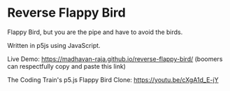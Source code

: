 # Reverse Flappy Bird

Flappy Bird, but you are the pipe and have to avoid the birds.

Written in p5js using JavaScript.
 
Live Demo: https://madhavan-raja.github.io/reverse-flappy-bird/ (boomers can respectfully copy and paste this link)

The Coding Train's p5.js Flappy Bird Clone: https://youtu.be/cXgA1d_E-jY
